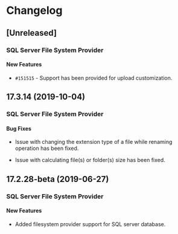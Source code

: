 # Changelog

## [Unreleased]

### SQL Server File System Provider

#### New Features

- `#151515` - Support has been provided for upload customization.

## 17.3.14 (2019-10-04)

### SQL Server File System Provider

#### Bug Fixes

- Issue with changing the extension type of a file while renaming operation has been fixed.

- Issue with calculating file(s) or folder(s) size has been fixed.

## 17.2.28-beta (2019-06-27)

### SQL Server File System Provider

#### New Features

- Added filesystem provider support for SQL server database.
